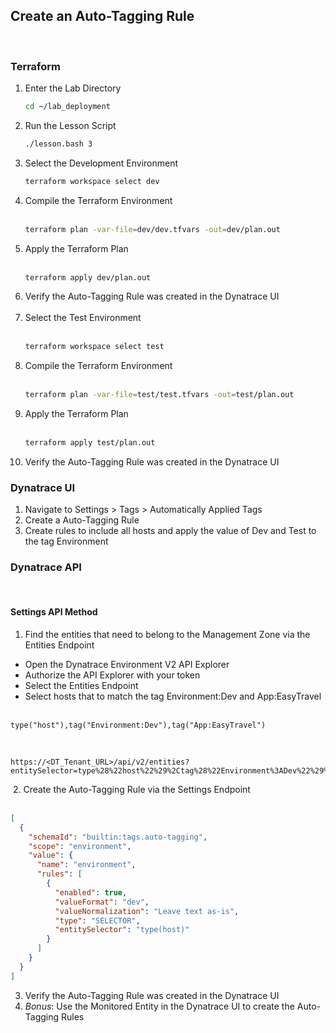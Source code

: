 ## Create an Auto-Tagging Rule
​
### Terraform
1. Enter the Lab Directory
​
     ```bash
    cd ~/lab_deployment
     ```
2. Run the Lesson Script
​
     ```bash
     ./lesson.bash 3
     ```
3. Select the Development Environment
​
     ```bash
     terraform workspace select dev
     ```
4. Compile the Terraform Environment<br/>
​
     ```bash
     terraform plan -var-file=dev/dev.tfvars -out=dev/plan.out
     ```
5. Apply the Terraform Plan<br/>
​
     ```bash
     terraform apply dev/plan.out
     ```
6. Verify the Auto-Tagging Rule was created in the Dynatrace UI<br/>
​
7. Select the Test Environment<br/>
​
     ```bash
     terraform workspace select test
     ```
8. Compile the Terraform Environment<br/>
​
     ```bash
     terraform plan -var-file=test/test.tfvars -out=test/plan.out
     ```
9. Apply the Terraform Plan<br/>
​
     ```bash
     terraform apply test/plan.out
     ```
10. Verify the Auto-Tagging Rule was created in the Dynatrace UI
​
### Dynatrace UI
1. Navigate to Settings > Tags > Automatically Applied Tags
2. Create a Auto-Tagging Rule
3. Create rules to include all hosts and apply the value of Dev and Test to the tag Environment
### Dynatrace API
​
#### Settings API Method
1. Find the entities that need to belong to the Management Zone via the Entities Endpoint
- Open the Dynatrace Environment V2 API Explorer
- Authorize the API Explorer with your token
- Select the Entities Endpoint
- Select hosts that to match the tag Environment:Dev and App:EasyTravel<br/>
​
```
type("host"),tag("Environment:Dev"),tag("App:EasyTravel")
```
​
```
https://<DT_Tenant_URL>/api/v2/entities?entitySelector=type%28%22host%22%29%2Ctag%28%22Environment%3ADev%22%29%2Ctag%28%22App%3AEasyTravel%22%29
```
​
2. Create the Auto-Tagging Rule via the Settings Endpoint<br/>
​
```json
[
  {
    "schemaId": "builtin:tags.auto-tagging",
    "scope": "environment",
    "value": {
      "name": "environment",
      "rules": [
        {
          "enabled": true,
          "valueFormat": "dev",
          "valueNormalization": "Leave text as-is",
          "type": "SELECTOR",
          "entitySelector": "type(host)"
        }
      ]
    }
  }
]
```
3. Verify the Auto-Tagging Rule was created in the Dynatrace UI
4. *Bonus*: Use the Monitored Entity in the Dynatrace UI to create the Auto-Tagging Rules

